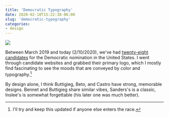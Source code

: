 ```yaml
---
title: 'Democratic Typography'
date: 2020-02-10T15:22:38-06:00
slug: 'democratic-typography'
categories: 
- design
---
```


<a data-fancybox="gallery" href="/assets/images/demlogos.png"><img src="/assets/images/demlogos.png"></a>

Between March 2019 and today (2/10/2020), we've had [twenty-eight candidates](https://www.nytimes.com/interactive/2019/us/politics/2020-presidential-candidates.html) for the Democratic nomination in the United States. I went through candidate websites and grabbed their primary logo, which I mostly find fascinating to see the moods that are conveyed by color and typography.[^1]

[^1]: I'll try and keep this updated if anyone else enters the race.

By design alone, I think Buttigieg, Beto, and Castro have strong, memorable designs. Bennet and Buttigieg share similar vibes, Sanders's is a classic, Inslee's is somewhat forgettable (his later one was much better). 
